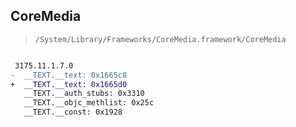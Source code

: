 ## CoreMedia

> `/System/Library/Frameworks/CoreMedia.framework/CoreMedia`

```diff

 3175.11.1.7.0
-  __TEXT.__text: 0x1665c8
+  __TEXT.__text: 0x1665d0
   __TEXT.__auth_stubs: 0x3310
   __TEXT.__objc_methlist: 0x25c
   __TEXT.__const: 0x1928

```
